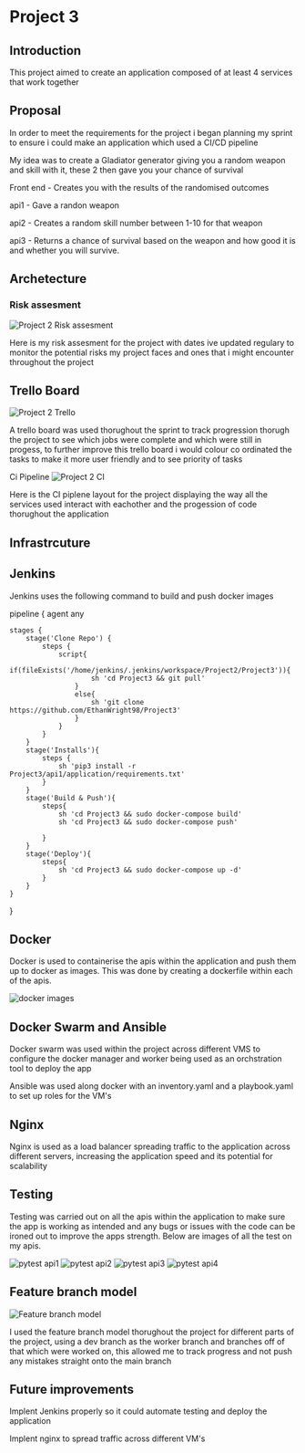 # Project 3

## Introduction

This project aimed to create an application composed of at least 4 services that work together



## Proposal

In order to meet the requirements for the project i began planning my sprint to ensure i could make an application which used a CI/CD pipeline

My idea was to create a Gladiator generator giving you a random weapon and skill with it, these 2 then gave you your chance of survival

Front end - Creates you with the results of the randomised outcomes

api1 - Gave a randon weapon

api2 - Creates a random skill number between 1-10 for that weapon

api3 - Returns a chance of survival based on the weapon and how good it is and whether you will survive.

## Archetecture

### Risk assesment
![Project 2 Risk assesment](https://user-images.githubusercontent.com/101715806/169771334-d6f7ac4d-7ddd-464c-af93-ce116c7d29a0.PNG)


Here is my risk assesment for the project with dates ive updated regulary to monitor the potential risks my project faces and ones that i might encounter throughout the project

## Trello Board

![Project 2 Trello](https://user-images.githubusercontent.com/101715806/170137324-7c90b8b9-3efd-493f-8973-a49471bbee1f.PNG)


A trello board was used thorughout the sprint to track progression thorugh the project to see which jobs were complete and which were still in progess, to further improve this trello board i would colour co ordinated the tasks to make it more user friendly and to see priority of tasks

Ci Pipeline
![Project 2 CI](https://user-images.githubusercontent.com/101715806/169772170-1f7159a6-8d5c-4f95-8e48-425edd80f309.PNG)

Here is the CI piplene layout for the project displaying the way all the services used interact with eachother and the progession of code thorughout the application

## Infrastrcuture

## Jenkins

Jenkins uses the following command to build and push docker images

pipeline {
    agent any
    
    stages {
        stage('Clone Repo') {
            steps {
                script{
                    if(fileExists('/home/jenkins/.jenkins/workspace/Project2/Project3')){
                        sh 'cd Project3 && git pull'
                    }
                    else{
                        sh 'git clone https://github.com/EthanWright98/Project3'
                    }
                }
            }
        }
        stage('Installs'){
            steps {
                sh 'pip3 install -r Project3/api1/application/requirements.txt' 
            }
        }
        stage('Build & Push'){
            steps{
                sh 'cd Project3 && sudo docker-compose build'
                sh 'cd Project3 && sudo docker-compose push'
                
            }
        }
        stage('Deploy'){
            steps{
                sh 'cd Project3 && sudo docker-compose up -d'
            }
        }
    }
}


## Docker 

Docker is used to containerise the apis within the application and push them up to docker as images. This was done by creating a dockerfile within each of the apis.


![docker images](https://user-images.githubusercontent.com/101715806/170139380-e735d53b-c862-4bad-966a-1ed48d20638f.PNG)




 ## Docker Swarm and Ansible 
 
Docker swarm was used within the project across different VMS to configure the docker manager and worker being used as an orchstration tool to deploy the app
 
 Ansible was used along docker with an inventory.yaml and a playbook.yaml to set up roles for the VM's
 
 ## Nginx
 
 Nginx is used as a load balancer spreading traffic to the application across different servers, increasing the application speed and its potential for scalability
 
 ## Testing
 
 Testing was carried out on all the apis within the application to make sure the app is working as intended and any bugs or issues with the code can be ironed out to improve the apps strength. Below are images of all the test on my apis.
 
 ![pytest api1](https://user-images.githubusercontent.com/101715806/170138168-6a555200-71c6-4777-84d4-85f56ba0c945.PNG)
![pytest api2](https://user-images.githubusercontent.com/101715806/170138183-9e9b3753-bac1-420a-b997-554bb3db3cb2.PNG)
![pytest api3](https://user-images.githubusercontent.com/101715806/170138193-b5b32f7b-ef31-4776-a34e-d217aef8b783.PNG)
![pytest api4](https://user-images.githubusercontent.com/101715806/170138196-05ab67da-b446-4ef4-a54f-28b8053a3c26.PNG)

 
 ## Feature branch model
 
 ![Feature branch model](https://user-images.githubusercontent.com/101715806/170137425-853c65aa-0966-4e54-a57f-b07759043010.PNG)


I used the feature branch model thorughout the project for different parts of the project, using a dev branch as the worker branch and branches off of that which were worked on, this allowed me to track progress and not push any mistakes straight onto the main branch
 
 
## Future improvements

Implent Jenkins properly so it could automate testing and deploy the application

Implent nginx to spread traffic across different VM's
